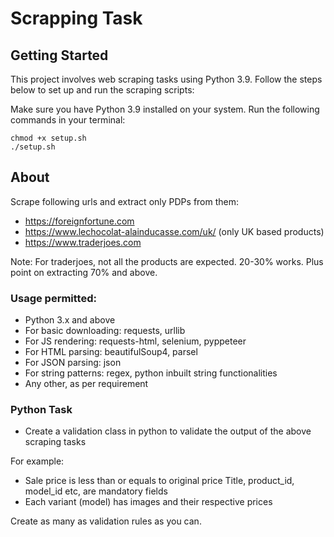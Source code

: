 # Scrapping Task

## Getting Started

This project involves web scraping tasks using Python 3.9. Follow the steps below to set up and run the scraping scripts:

Make sure you have Python 3.9 installed on your system.
Run the following commands in your terminal:

```
chmod +x setup.sh
./setup.sh

```

## About

Scrape following urls and extract only PDPs from them:

- https://foreignfortune.com 
- https://www.lechocolat-alainducasse.com/uk/ (only UK based products)
- https://www.traderjoes.com 

Note: For traderjoes, not all the products are expected. 20-30% works. Plus point on extracting 70% and above.

### Usage permitted:

- Python 3.x and above
- For basic downloading: requests, urllib
- For JS rendering: requests-html, selenium, pyppeteer
- For HTML parsing: beautifulSoup4, parsel
- For JSON parsing: json
- For string patterns: regex, python inbuilt string functionalities
- Any other, as per requirement




### Python Task

- Create a validation class in python to validate the output of the above scraping tasks

For example:
- Sale price is less than or equals to original price
Title, product_id, model_id etc, are mandatory fields
- Each variant (model) has images and their respective prices

Create as many as validation rules as you can.

